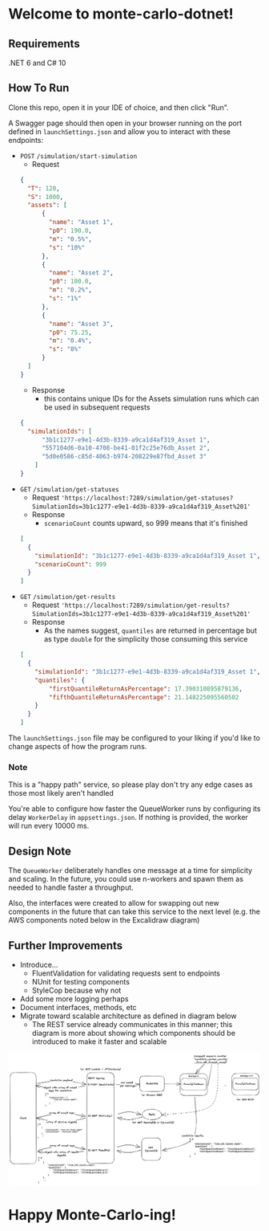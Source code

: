# Welcome to monte-carlo-dotnet! 

## Requirements
.NET 6 and C# 10

## How To Run
Clone this repo, open it in your IDE of choice, and then click "Run". 

A Swagger page should then open in your browser running on the port defined in `launchSettings.json` and allow you to interact with these endpoints:
* `POST` `/simulation/start-simulation`
  * Request
  ```json
  {
    "T": 120,
    "S": 1000,
    "assets": [
        {
          "name": "Asset 1",
          "p0": 190.0,
          "m": "0.5%",
          "s": "10%"
        },
        {
          "name": "Asset 2",
          "p0": 100.0,
          "m": "0.2%",
          "s": "1%"
        },
        {
          "name": "Asset 3",
          "p0": 75.25,
          "m": "0.4%",
          "s": "8%"
        }
    ]
  }
  ```
  * Response
    * this contains unique IDs for the Assets simulation runs which can be used in subsequent requests
  ```json
  {
    "simulationIds": [
        "3b1c1277-e9e1-4d3b-8339-a9ca1d4af319_Asset 1",
        "557104d6-0a10-4708-be41-01f2c25e76db_Asset 2",
        "5d0e0586-c85d-4063-b974-208229e87fbd_Asset 3"
      ]
  }
  ```
* `GET` `/simulation/get-statuses`
  * Request
  `'https://localhost:7289/simulation/get-statuses?SimulationIds=3b1c1277-e9e1-4d3b-8339-a9ca1d4af319_Asset%201'`
  * Response
    * `scenarioCount` counts upward, so 999 means that it's finished
  ```json
  [
    {
      "simulationId": "3b1c1277-e9e1-4d3b-8339-a9ca1d4af319_Asset 1",
      "scenarioCount": 999
    }
  ]
  ```
* `GET` `/simulation/get-results`
  * Request
    `'https://localhost:7289/simulation/get-results?SimulationIds=3b1c1277-e9e1-4d3b-8339-a9ca1d4af319_Asset%201'`
  * Response
    * As the names suggest, `quantiles` are returned in percentage but as type `double` for the simplicity those consuming this service 
  ```json
  [
    {
      "simulationId": "3b1c1277-e9e1-4d3b-8339-a9ca1d4af319_Asset 1",
      "quantiles": {
          "firstQuantileReturnAsPercentage": 17.390310895879136,
          "fifthQuantileReturnAsPercentage": 21.148225095560502
      }
    }
  ]
  ```
The `launchSettings.json` file may be configured to your liking if you'd like to change aspects of how the program runs.

### Note

This is a "happy path" service, so please play don't try any edge cases as those most likely aren't handled

You're able to configure how faster the QueueWorker runs by configuring its delay `WorkerDelay` in `appsettings.json`. If nothing is provided, the worker will run every 10000 ms.

## Design Note
The `QueueWorker` deliberately handles one message at a time for simplicity and scaling. In the future, you could use n-workers and spawn them as needed to handle faster a throughput.

Also, the interfaces were created to allow for swapping out new components in the future that can take this service to the next level (e.g. the AWS components noted below in the Excalidraw diagram)


## Further Improvements
* Introduce...
  * FluentValidation for validating requests sent to endpoints
  * NUnit for testing components
  * StyleCop because why not
* Add some more logging perhaps
* Document interfaces, methods, etc
* Migrate toward scalable architecture as defined in diagram below
  * The REST service already communicates in this manner; this diagram is more about showing which components should be introduced to make it faster and scalable

![pefect-world-diagram](system-design.png "pefect-world-diagram")


# Happy Monte-Carlo-ing!
